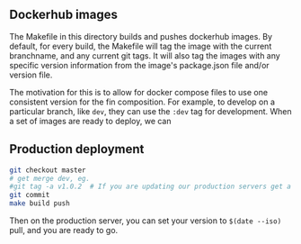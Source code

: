 ## Dockerhub images

The Makefile in this directory builds and pushes dockerhub images.  By default,
for every build, the Makefile will tag the image with the current branchname,
and any current git tags.  It will also tag the images with any specific version
information from the image's package.json file and/or version file.

The motivation for this is to allow for docker compose files to use one
consistent version for the fin composition.  For example, to develop on a
particular branch, like `dev`, they can use the `:dev` tag for development.
When a set of images are ready to deploy, we can

## Production deployment

``` bash
git checkout master
# get merge dev, eg.
#git tag -a v1.0.2  # If you are updating our production servers get a new version
git commit
make build push
```

Then on the production server, you can set your version to `$(date --iso)` pull,
and you are ready to go.
